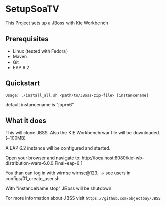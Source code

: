 SetupSoaTV
==========

This Project sets up a JBoss with Kie Workbench

Prerequisites
-------------

* Linux (tested with Fedora)
* Maven
* Git
* EAP 6.2

Quickstart
----------

	Usage: ./install_all.sh <path/to/JBoss-zip-file> [instancename]

default instancename is "jbpm6"

What it does
------------

This will clone JBSS. Also the KIE Workbench war file will be downloaded. (~100MB)

A EAP 6.2 instance will be configured and started.

Open your browser and navigate to: http://localhost:8080/kie-wb-distribution-wars-6.0.0.Final-eap-6_1

You than can log in with wirnse wirnse@123. -> see users in configs/01_create_user.sh

With "instanceName stop" JBoss will be shutdown. 

For more information about JBSS visit `https://github.com/objectbay/JBSS`

